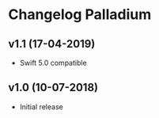 # Changelog Palladium

## v1.1 (17-04-2019)
- Swift 5.0 compatible

## v1.0 (10-07-2018)
- Initial release